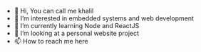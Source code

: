 - 👋 Hi, You can call me khalil
- 👀 I’m interested in embedded systems and web development
- 🌱 I’m currently learning Node and ReactJS
- 💞️ I’m looking at a personal website project
- 📫 How to reach me here

<!---
Khaliljukes/Khaliljukes is a ✨ special ✨ repository because its `README.md` (this file) appears on your GitHub profile.
You can click the Preview link to take a look at your changes.
--->

